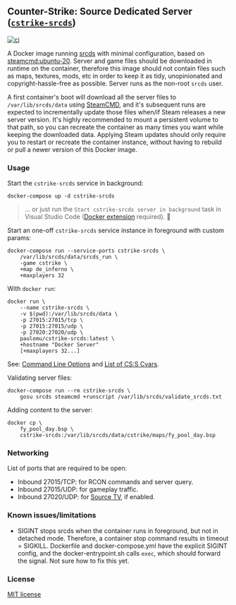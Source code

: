 ## Counter-Strike: Source Dedicated Server ([`cstrike-srcds`](cstrike-srcds/))

[![ci](https://github.com/paulomu/gameservers/actions/workflows/cstrike-srcds_ci.yml/badge.svg)](https://github.com/paulomu/gameservers/actions?query=workflow:%22GitHub%20CI:%20cstrike-srcds%22%20branch:master)

A Docker image running [srcds](https://steamdb.info/app/232330) with minimal configuration, based on [steamcmd:ubuntu-20](https://github.com/steamcmd/docker/blob/master/dockerfiles/ubuntu-20/Dockerfile). Server and game files should be downloaded in runtime on the container, therefore this image should not contain files such as maps, textures, mods, etc in order to keep it as tidy, unopinionated and copyright-hassle-free as possible. Server runs as the non-root `srcds` user.

A first container's boot will download all the server files to `/var/lib/srcds/data` using [SteamCMD](https://developer.valvesoftware.com/wiki/SteamCMD), and it's subsequent runs are expected to incrementally update those files when/if Steam releases a new server version. It's highly recommended to mount a persistent volume to that path, so you can recreate the container as many times you want while keeping the downloaded data. Applying Steam updates should only require you to restart or recreate the container instance, without having to rebuild or pull a newer version of this Docker image.

### Usage

Start the `cstrike-srcds` service in background:

```
docker-compose up -d cstrike-srcds
```

>... or just run the `Start cstrike-srcds server in background` task in Visual Studio Code ([Docker extension](https://marketplace.visualstudio.com/items?itemName=ms-azuretools.vscode-docker) required). 🚀

Start an one-off `cstrike-srcds` service instance in foreground with custom params:

```
docker-compose run --service-ports cstrike-srcds \
    /var/lib/srcds/data/srcds_run \
    -game cstrike \
    +map de_inferno \
    +maxplayers 32
```

With `docker run`:

```
docker run \
    --name cstrike-srcds \
    -v $(pwd):/var/lib/srcds/data \
    -p 27015:27015/tcp \
    -p 27015:27015/udp \
    -p 27020:27020/udp \
    paulomu/cstrike-srcds:latest \
    +hostname "Docker Server"
    [+maxplayers 32...]
```

See: [Command Line Options](https://developer.valvesoftware.com/wiki/Command_Line_Options#Source_Dedicated_Server) and [List of CS:S Cvars](https://developer.valvesoftware.com/wiki/List_of_CS:S_Cvars).

Validating server files:

```
docker-compose run --rm cstrike-srcds \
    gosu srcds steamcmd +runscript /var/lib/srcds/validate_srcds.txt
```

Adding content to the server:

```
docker cp \
    fy_pool_day.bsp \
    cstrike-srcds:/var/lib/srcds/data/cstrike/maps/fy_pool_day.bsp
```

### Networking

List of ports that are required to be open:

- Inbound 27015/TCP: for RCON commands and server query.
- Inbound 27015/UDP: for gameplay traffic.
- Inbound 27020/UDP: for [Source TV](https://developer.valvesoftware.com/wiki/SourceTV), if enabled.

### Known issues/limitations

- SIGINT stops srcds when the container runs in foreground, but not in detached
  mode. Therefore, a container stop command results in timeout = SIGKILL. 
  Dockerfile and docker-compose.yml have the explicit SIGINT config, and the
  docker-entrypoint.sh calls `exec`, which should forward the signal. Not sure
  how to fix this yet.

### License

[MIT license](LICENSE)
